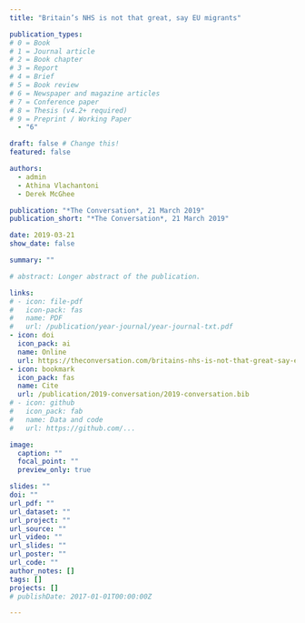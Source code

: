```yaml
---
title: "Britain’s NHS is not that great, say EU migrants"

publication_types:
# 0 = Book
# 1 = Journal article
# 2 = Book chapter
# 3 = Report
# 4 = Brief
# 5 = Book review
# 6 = Newspaper and magazine articles
# 7 = Conference paper
# 8 = Thesis (v4.2+ required)
# 9 = Preprint / Working Paper
  - "6"

draft: false # Change this!
featured: false

authors:
  - admin
  - Athina Vlachantoni
  - Derek McGhee

publication: "*The Conversation*, 21 March 2019"
publication_short: "*The Conversation*, 21 March 2019"

date: 2019-03-21
show_date: false

summary: ""

# abstract: Longer abstract of the publication.

links:
# - icon: file-pdf
#   icon-pack: fas
#   name: PDF
#   url: /publication/year-journal/year-journal-txt.pdf
- icon: doi
  icon_pack: ai
  name: Online
  url: https://theconversation.com/britains-nhs-is-not-that-great-say-eu-migrants-113147
- icon: bookmark
  icon_pack: fas
  name: Cite
  url: /publication/2019-conversation/2019-conversation.bib
# - icon: github
#   icon_pack: fab
#   name: Data and code
#   url: https://github.com/...

image:
  caption: ""
  focal_point: ""
  preview_only: true

slides: ""
doi: ""
url_pdf: ""
url_dataset: ""
url_project: ""
url_source: ""
url_video: ""
url_slides: ""
url_poster: ""
url_code: ""
author_notes: []
tags: []
projects: []
# publishDate: 2017-01-01T00:00:00Z

---
```


